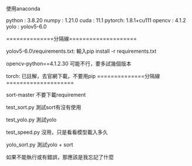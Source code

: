 使用anaconda

python : 3.8.20
numpy  : 1.21.0
cuda   : 11.1
pytorch: 1.8.1+cu111
opencv : 4.1.2
yolo   : yolov5-6.0 

==============分隔線====================

yolov5-6.0\requirements.txt:
輸入pip install -r requirements.txt

opencv-python==4.1.2.30
可能不行，要多試幾個版本

torch: 已註解，去官網下載，不要用pip
==============分隔線====================


sort-master
不要下載requirement

test_sort.py
測試sort有沒有使用

test_yolo.py
測試yolo

test_speed.py
沒用，只是看看模型載入多久

yolo_sort.py
測試yolo + sort

如果不能執行或有錯誤，那應該是我忘記了什麼
